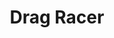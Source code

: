 ---
number: 4
title: "Drag Racer"
description: "Two-player racing game"
technologies: JavaScript, jQuery
github: 'https://github.com/dixonscottr/drag-racer'
deployed: 'https://dixonscottr.github.io/drag-racer/index.html'
screenshot: 'drag-racer-mb.png'
---
